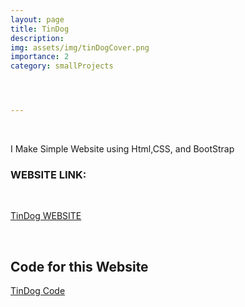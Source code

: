 ```yaml
---
layout: page
title: TinDog
description: 
img: assets/img/tinDogCover.png
importance: 2
category: smallProjects




---
```

<br>

I Make Simple Website using Html,CSS, and BootStrap
<br>

### WEBSITE LINK:

<br>

[TinDog WEBSITE](https://awwais.me/TinDog.github.io)

<br>

## Code for this Website

[TinDog Code](https://github.com/awwais/TinDog.github.io)


